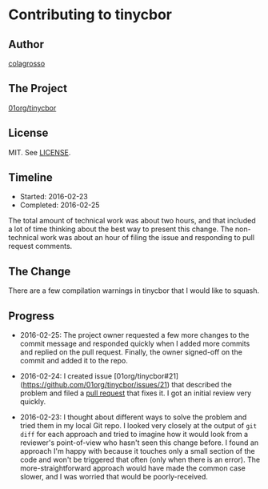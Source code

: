 # Contributing to tinycbor

## Author

[colagrosso](https://github.com/colagrosso)

## The Project

[01org/tinycbor](https://github.com/01org/tinycbor)

## License

MIT. See [LICENSE](http://github.com/01org/tinycbor/blob/master/LICENSE).

## Timeline

*   Started: 2016-02-23
*   Completed: 2016-02-25

The total amount of technical work was about two hours, and that included a lot
of time thinking about the best way to present this change. The non-technical
work was about an hour of filing the issue and responding to pull request
comments.

## The Change

There are a few compilation warnings in tinycbor that I would like to squash.

## Progress

*   2016-02-25: The project owner requested a few more changes to the commit
    message and responded quickly when I added more commits and replied on the
    pull request. Finally, the owner signed-off on the commit and added it to
    the repo.

*   2016-02-24: I created issue [01org/tinycbor#21]
    (https://github.com/01org/tinycbor/issues/21) that described the problem and
    filed a [pull request](https://github.com/01org/tinycbor/pull/22) that fixes
    it. I got an initial review very quickly.

*   2016-02-23: I thought about different ways to solve the problem and tried
    them in my local Git repo. I looked very closely at the output of `git diff`
    for each approach and tried to imagine how it would look from a reviewer's
    point-of-view who hasn't seen this change before. I found an approach I'm
    happy with because it touches only a small section of the code and won't be
    triggered that often (only when there is an error). The more-straightforward
    approach would have made the common case slower, and I was worried that
    would be poorly-received.
